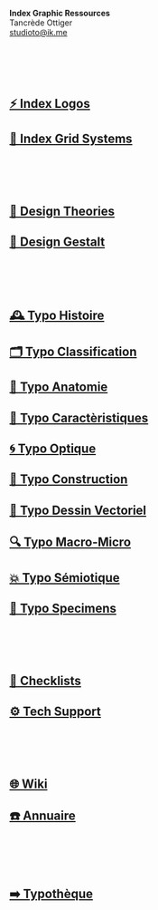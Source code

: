   **Index Graphic Ressources**  
  Tancrède Ottiger  
  studioto@ik.me
# &nbsp;

<!---
## [🦚 Index Littérature Visuelle]()
## [💼 Portfolio](Student's projects)
--->

## [⚡ Index Logos]()
## [🏢 Index Grid Systems]()
# &nbsp;
## [🔮 Design Theories](/)
## [📄 Design Gestalt](/)
# &nbsp;
## [🕰️ Typo Histoire](/overview-writing-history)
## [🗂️ Typo Classification](/classify-typefaces)
## [🔬 Typo Anatomie](/describe-typefaces)
## [🧬 Typo Caractèristiques](/parameter-typefaces)
## [🌀 Typo Optique](/correct-typeface)
## [🔨 Typo Construction](/construct-typeface)
## [📐 Typo Dessin Vectoriel](/)
## [🔍 Typo Macro-Micro]()
## [💥 Typo Sémiotique](/denote-typefaces)
## [🧪 Typo Specimens]()
# &nbsp;
## [📝 Checklists](/check-things)
## [⚙️ Tech Support](/support-technology)
# &nbsp;
## [🌐 Wiki](/index-graphic-terminology)
## [☎️ Annuaire](/index-designers)
# &nbsp;
## [➡️ Typothèque](http://typo.eracom.ch)
